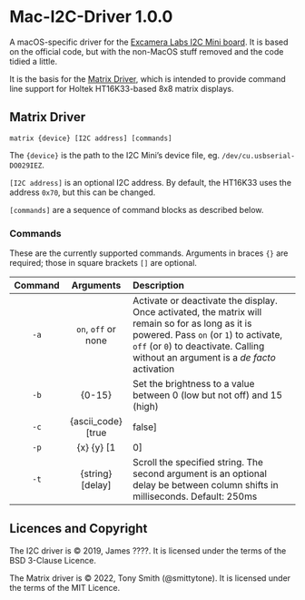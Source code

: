 # Mac-I2C-Driver 1.0.0

A macOS-specific driver for the [Excamera Labs I2C Mini board](https://i2cdriver.com/mini.html). It is based on the official code, but with the non-MacOS stuff removed and the code tidied a little.

It is the basis for the [Matrix Driver](#matrix-driver), which is intended to provide command line support for Holtek HT16K33-based 8x8 matrix displays.

## Matrix Driver

```shell
matrix {device} [I2C address] [commands]
```

The `{device}` is the path to the I2C Mini’s device file, eg. `/dev/cu.usbserial-DO029IEZ`.

`[I2C address]` is an optional I2C address. By default, the HT16K33 uses the address `0x70`, but this can be changed.

`[commands]` are a sequence of command blocks as described below.

### Commands

These are the currently supported commands. Arguments in braces `{}` are required; those in square brackets `[]` are optional.

| Command | Arguments | Description |
| :-: | :-: | :-- |
| `-a` | `on`, `off` or none | Activate or deactivate the display. Once activated, the matrix will remain so for as long as it is powered. Pass `on` (or `1`) to activate, `off` (or `0`) to deactivate. Calling without an argument is a *de facto* activation |
| `-b` | {0-15} | Set the brightness to a value between 0 (low but not off) and 15 (high) |
| `-c` | {ascii_code} [true|false] | Plot the specified character, by code, on the display. If the second argument is included and is `true` (or `1`), the character will be centred on the display |
| `-p` | {x} {y} [1|0] | Plot a point as the coordinates `{x,y}`. If the third argument is `1` (or missing), the pixel will be set; if it is `0`, the pixel will be cleared |
| `-t` | {string} [delay] | Scroll the specified string. The second argument is an optional delay be between column shifts in milliseconds. Default: 250ms |

## Licences and Copyright

The I2C driver is © 2019, James ????. It is licensed under the terms of the BSD 3-Clause Licence.

The Matrix driver is © 2022, Tony Smith (@smittytone). It is licensed under the terms of the MIT Licence.